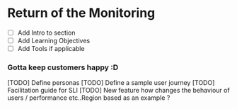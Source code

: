 # Return of the Monitoring

- [ ] Add Intro to section
- [ ] Add Learning Objectives
- [ ] Add Tools if applicable

### Gotta keep customers happy :D
[TODO] Define personas
[TODO] Define a sample user journey
[TODO] Facilitation guide for SLI
[TODO] New feature how changes the behaviour of users / performance etc..Region based as an example ?

### 
